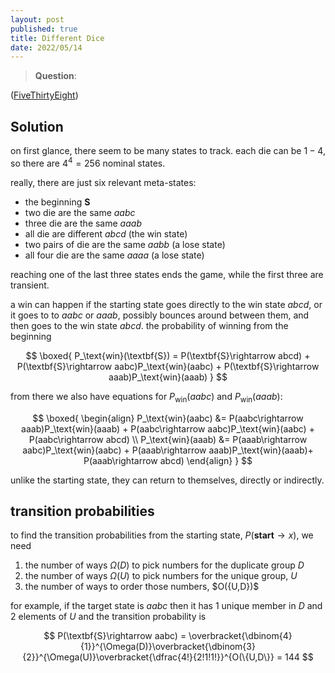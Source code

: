 ```yaml
---
layout: post
published: true
title: Different Dice
date: 2022/05/14
---
```


>**Question**:

<!--more-->

([FiveThirtyEight](URL))

## Solution

on first glance, there seem to be many states to track. each die can be $1-4,$ so there are $4^4 = 256$ nominal states. 

really, there are just six relevant meta-states:
- the beginning $\textbf{S}$
- two die are the same $aabc$ 
- three die are the same $aaab$ 
- all die are different $abcd$ (the win state)
- two pairs of die are the same $aabb$ (a lose state)
- all four die are the same $aaaa$ (a lose state)

reaching one of the last three states ends the game, while the first three are transient. 

a win can happen if the starting state goes directly to the win state $abcd,$ or it goes to to $aabc$ or $aaab$, possibly bounces around between them, and then goes to the win state $abcd.$ the probability of winning from the beginning

$$
  \boxed{
    P_\text{win}(\textbf{S}) = P(\textbf{S}\rightarrow abcd) + P(\textbf{S}\rightarrow aabc)P_\text{win}(aabc) + P(\textbf{S}\rightarrow aaab)P_\text{win}(aaab)
   }
$$

from there we also have equations for $P_\text{win}(aabc)$ and $P_\text{win}(aaab):$ 

$$
  \boxed{
    \begin{align}
      P_\text{win}(aabc) &= P(aabc\rightarrow aaab)P_\text{win}(aaab) + P(aabc\rightarrow aabc)P_\text{win}(aabc) + P(aabc\rightarrow abcd) \\
      P_\text{win}(aaab) &= P(aaab\rightarrow aabc)P_\text{win}(aabc) + P(aaab\rightarrow aaab)P_\text{win}(aaab)+  P(aaab\rightarrow abcd)
    \end{align}
  }
$$

unlike the starting state, they can return to themselves, directly or indirectly. 

## transition probabilities

to find the transition probabilities from the starting state, $P(\textbf{start}\rightarrow x),$ we need

1. the number of ways $\Omega(D)$ to pick numbers for the duplicate group $D$
2. the number of ways $\Omega(U)$ to pick numbers for the unique group, $U$
3. the number of ways to order those numbers, $O(\{U,D}\)$

for example, if the target state is $aabc$ then it has $1$ unique member in $D$ and $2$ elements of $U$ and the transition probability is

$$
  P(\textbf{S}\rightarrow aabc) = \overbracket{\dbinom{4}{1}}^{\Omega(D)}\overbracket{\dbinom{3}{2}}^{\Omega(U)}\overbracket{\dfrac{4!}{2!1!1!}}^{O(\{U,D\}} = 144
$$

<br>
